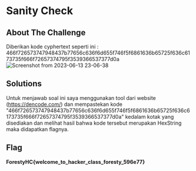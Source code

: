 # Sanity Check
## About The Challenge

Diberikan kode cyphertext seperti ini :
466f726573747948437b77656c636f6d655f746f5f6861636b65725f636c6173735f666f72657374795f3539366537377d0a
![Screenshot from 2023-06-13 23-06-38](https://github.com/yogasungkowo/CTF-WRITEUP/assets/93362737/ff2fdb17-cd95-40ab-8dcb-9ec298911d92)

## Solutions
Untuk menjawab soal ini saya menggunakan tool dari website (https://dencode.com/) dan mempastekan kode "466f726573747948437b77656c636f6d655f746f5f6861636b65725f636c6173735f666f72657374795f3539366537377d0a" kedalam kotak yang disediakan dan melihat hasil bahwa kode tersebut merupakan HexString maka didapatkan flagnya.

## Flag
**ForestyHC{welcome_to_hacker_class_foresty_596e77}**
